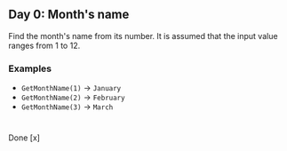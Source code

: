 ## Day 0: Month's name
Find the month's name from its number. It is assumed that the input value ranges from 1 to 12.
### Examples
* `GetMonthName(1)` -> `January`
* `GetMonthName(2)` -> `February`
* `GetMonthName(3)` -> `March`
#
Done [x]